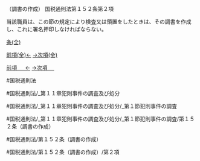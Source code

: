 （調書の作成）
国税通則法第１５２条第２項

当該職員は、この節の規定により検査又は領置をしたときは、その調書を作成し、これに署名押印しなければならない。

[条(全)](国税通則法＿＿＿＿＿第１５２条_.md)

[前項(全)←](国税通則法＿＿＿＿＿第１５２条第１項_.md)    [→次項(全)](国税通則法＿＿＿＿＿第１５２条第３項_.md)

[前項 　 ←](国税通則法＿＿＿＿＿第１５２条第１項.md)    [→次項 　 ](国税通則法＿＿＿＿＿第１５２条第３項.md)



#国税通則法

#国税通則法/_第１１章犯則事件の調査及び処分

#国税通則法/_第１１章犯則事件の調査及び処分/_第１節犯則事件の調査

#国税通則法/_第１１章犯則事件の調査及び処分/_第１節犯則事件の調査/第１５２条（調書の作成）

#国税通則法/第１５２条（調書の作成）

#国税通則法/第１５２条（調書の作成）/第２項


